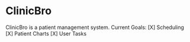 # ClinicBro
ClinicBro is a patient management system.
Current Goals:
[X] Scheduling
[X] Patient Charts
[X] User Tasks
